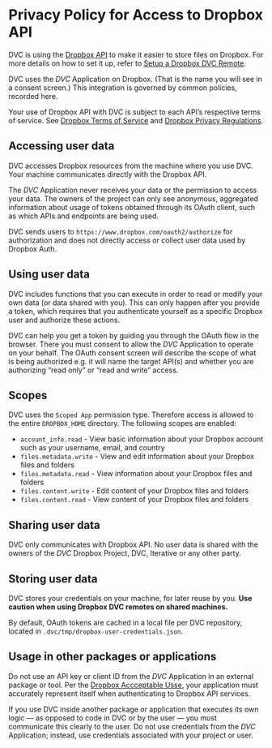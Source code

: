 # Privacy Policy for Access to Dropbox API

DVC is using the [Dropbox API](https://www.dropbox.com/developers) to make it
easier to store files on Dropbox. For more details on how to set it up, refer to
[Setup a Dropbox DVC Remote](/doc/user-guide/setup-dropbox-remote).

DVC uses the _DVC_ Application on Dropbox. (That is the name you will see in a
consent screen.) This integration is governed by common policies, recorded here.

Your use of Dropbox API with DVC is subject to each API’s respective terms of
service. See [Dropbox Terms of Service](https://www.dropbox.com/terms) and
[Dropbox Privacy Regulations](https://www.dropbox.com/privacy).

## Accessing user data

DVC accesses Dropbox resources from the machine where you use DVC. Your machine
communicates directly with the Dropbox API.

The _DVC_ Application never receives your data or the permission to access your
data. The owners of the project can only see anonymous, aggregated information
about usage of tokens obtained through its OAuth client, such as which APIs and
endpoints are being used.

DVC sends users to `https://www.dropbox.com/oauth2/authorize` for authorization
and does not directly access or collect user data used by Dropbox Auth.

## Using user data

DVC includes functions that you can execute in order to read or modify your own
data (or data shared with you). This can only happen after you provide a token,
which requires that you authenticate yourself as a specific Dropbox user and
authorize these actions.

DVC can help you get a token by guiding you through the OAuth flow in the
browser. There you must consent to allow the _DVC_ Application to operate on
your behalf. The OAuth consent screen will describe the scope of what is being
authorized e.g. it will name the target API(s) and whether you are authorizing
“read only” or “read and write” access.

## Scopes

DVC uses the `Scoped App` permission type. Therefore access is allowed
to the entire `DROPBOX_HOME` directory. The following scopes are enabled:

- `account_info.read` - View basic information about your Dropbox account such
  as your username, email, and country
- `files.metadata.write` - View and edit information about your Dropbox files
  and folders
- `files.metadata.read` - View information about your Dropbox files and folders
- `files.content.write` - Edit content of your Dropbox files and folders
- `files.content.read` - View content of your Dropbox files and folders

## Sharing user data

DVC only communicates with Dropbox API. No user data is shared with the owners
of the _DVC_ Dropbox Project, DVC, Iterative or any other party.

## Storing user data

DVC stores your credentials on your machine, for later reuse by you. **Use
caution when using Dropbox DVC remotes on shared machines.**

By default, OAuth tokens are cached in a local file per DVC repository, located
in `.dvc/tmp/dropbox-user-credentials.json`.

## Usage in other packages or applications

Do not use an API key or client ID from the _DVC_ Application in an external
package or tool. Per the
[Dropbox Accceptable Usse](https://www.dropbox.com/acceptable_use), your
application must accurately represent itself when authenticating to Dropbox API
services.

If you use DVC inside another package or application that executes its own logic
— as opposed to code in DVC or by the user — you must communicate this clearly
to the user. Do not use credentials from the _DVC_ Application; instead, use
credentials associated with your project or user.
